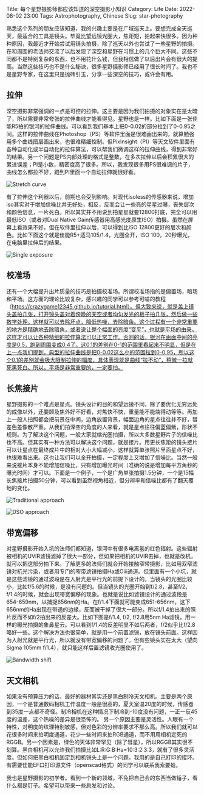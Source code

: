 Title: 每个星野摄影师都应该知道的深空摄影小知识 
Category: Life
Date: 2022-08-02 23:00
Tags: Astrophotography, Chinese
Slug: star-photography

熟悉这个系列的朋友应该知道，我的兴趣主要是在广域巡天上。要想完成全天巡天，最适合的工具是镜头。毕竟比望远镜光圈大，焦距短，拍起来快很多。因为种种原因，我最近才开始尝试用镜头拍摄，除了巡天以外也尝试了一些星野的拍摄。在和周围的老法师交流了以后发现了深空和星野在习惯上的几个巨大不同。这些不同都不是特别复杂的东西，也不用花什么钱，但我相信做了以后出片会有很大的提高。当然这些技巧也不是什么秘诀，很多星野摄影师已经用了很长时间了。我也不是星野专家，在这里只是抛砖引玉，分享一些深空的技巧，或许会有用。

## 拉伸

深空摄影非常强调的一点是可控的拉伸。这主要是因为我们拍摄的对象实在是太暗了，所以需要非常夸张的拉伸曲线才能看得见。星野也是一样。比如下面是一张佳能R5拍的银河的拉伸曲线。可以看到我们基本上把0-0.02的部分拉到了0-0.95之间。这样的拉伸曲线在Photoshop（PS）等软件里面是很难画出来的。就算勉强用多个曲线图层画出来，也很难精细控制。但PixInsight（PI）等天文软件里面有各种自动化或半自动化的拉伸算法，可以帮我们微调这样的拉伸曲线，得到非常好的结果。另一个问题是PS内部处理的格式是整数，在多次拉伸以后会积累很大的累进误差；PI是小数，精密度高了很多。所以，我发现很多用PS很难调的片子，曲线怎么都拉不好，跑到PI里面一个自动拉伸就很好看。
 
![Stretch curve](/images/star-photography-stretch.jpg)

有了拉伸这个利器以后，前期也会受到影响。对现代isoless的传感器来说，增加iso其实对于增加信噪比并无好处，相反，反而会让一些亮的星星过曝，丧失层次和颜色信息，一片死白。所以其实并不用说到拍星星就要12800打底，完全可以用最低ISO（或者对Dual Native Gain传感器用高感光度原生ISO）拍摄。虽然在屏幕上看效果不好，但在软件里拉伸以后，可以得到比ISO 12800更好的层次和颜色。比如下面这个就是佳能R5+适马105/1.4，光圈全开，ISO 100，20秒曝光，在电脑里拉伸后的结果。
 
![Single exposure](/images/star-photography-single-exp.jpg)

## 校准场

还有一个大幅提升出片质量的技巧是拍摄校准场。所谓校准场指的是偏置场，暗场和平场。这方面的理论比较复杂，感兴趣的同学可以参考可喵的教程（https://crazygame12345.github.io/tutorial.html）。但大致来说，就是盖上镜头盖拍几张，打开镜头盖对着傍晚的天空或者均匀发光的板子拍几张，然后做一些数学处理。这样就可以去除坏点，降低热噪，去除暗角。这个过程有一个非常重要的地方是精确地去除暗角，或者说让整个幅面的亮度“变平”，也就是平场的由来。这样才可以让各种精细的拉伸算法可以正常工作。否则的话，银河在画面中间的亮度是0.5，跑到周围变成0.4了。这0.1的差别在0-1的范围里看起来不明显，但是在上一点我们提到，典型的拉伸曲线是把0-0.02这么小的范围拉到0-0.95，所以这个0.1的差别就会极大限制拉伸的幅度，具体表现就是曲线“拉不动”，稍微一拉就死黑死白。所以，平场是非常重要的，一定要拍。

## 长焦接片

星野摄影的一个难点是星点。镜头设计的目的和望远镜不同，除了要优化无穷远处的成像以外，还要顾及焦外好不好看，对焦快不快，重量能不能端得动等等。再加上一般人拍照都会把前景在中间，边角放置背景，幅面边角的星点往往并不好，彗差色差像散严重。从我们拍深空的角度的人来看，就是星点往往偏蓝偏紫，形状不规则。为了解决这个问题，一般大家就缩光圈拍摄，所以大多数星野片子的信噪比也不高。但其实有一种方法可以解决这个问题，就是接片。用更长焦距的镜头接片可以让星点在最终成片中的相对大小大幅减小，这样就算单张照片里面星点不好，也很难看出来。这也让我们可以全开拍摄，一定程度上又增加了信噪比。当然一般来说接片本身不能增加信噪比，只有增加曝光时间（准确的说是增加每平方角秒的曝光时间）才可以。下面是一个例子，一个是广角单张拍摄1.5分钟，一个是15幅长焦接片拍摄50分钟，可以看到虽然视角相近，但分辨率和信噪比都有了翻天覆地的变化。

![Traditional approach](/images/star-photography-star-approach.jpg)

![DSO approach](/images/star-photography-deep-approach.jpg)
 
## 带宽偏移

对星野摄影开始入坑的法师们都知道，银河中有很多电离氢的红色辐射。这些辐射被相机的UVIR滤镜滤掉了很大一部分，但如果把相机的UVIR去掉，也就是改机，就可以把这部分拍下来。了解更多的法师们就会开始接触窄带摄影，比如用双窄滤镜对抗光污染，或者用专门的窄带滤镜拍摄Ha或Oiii通道。但里面有一个小坑，就是这些滤镜的通过波段是在入射光是平行光的前提下设计的。当镜头的光圈比较小，比如f/5.6的时候，是没有问题的。但当镜头的光圈开始到f/2.8，甚至f/2，f/1.4的时候，就会出现带宽偏移的现象。也就是说比如滤镜设计的通过波段是654-659nm，以捕捉656nm的Ha。在f/1.4下面就可能变成651-656nm，这下656nm的Ha出现在带通的边缘，反而被干掉了很大一部分。所以f/1.4拍出来的照片反而不如f/2拍出来的反差大。比如下图是f/1.4, f/2, f/2.8用5nm Ha滤镜，用一样的曝光拍摄的象鼻星云。可以看到f/1.4的反差明显不如后两者，f/2似乎比f/2.8略好一些。这个解决方法也很简单，就是用一个前置滤镜，放在镜头前面。这样因为入射光就是平行光，所以就没有带宽偏移的问题了。但有些镜头实在太大（望向Sigma 105mm f/1.4），就只能这样后置滤镜收光圈使用了。

![Bandwidth shift](/images/star-photography-bandwidth-shift.jpg)
 
## 天文相机

如果没有预算压力的话，最好的器材其实还是黑白制冷天文相机。主要是两个原因，一个是普通数码相机工作温度一般是很高的，夏天室温20度的时候，传感器到35度一点都不奇怪。制冷相机在这种情况下制冷到-10度没有问题，一正一反45度的温差，这个热噪的差异是很恐怖的。 另一个原因主要是灵活性。人眼有一个特性，对明度的纹理特别敏感，但对色彩的分辨率要求不那么高。所以我们就可以花很多时间来拍明度通道，花少一些时间来拍RGB通道，而不用用相机定死的RGGB。另一个因素是，绿色的天体非常罕见（除了彗星），所以RGGB其实很不划算。黑白相机可以允许我们拍摄比如L:R:G:B:Ha=10:3:2:3:3，就有了很多灵活度。但如何把黑白相机固定到相机镜头上是一个问题。我用的是自己打印的接环。有需要佳能EF口打印源文件（openscad格式）的同学可以联系我索要蛤。
 
我也是星野摄影的初学者。看到一个新的领域，不免把自己会的东西当做锤子，看什么都是钉子。希望可以带来一些启发和讨论。